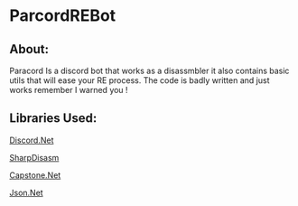 # ParcordREBot

About:
------
Paracord Is a discord bot that works as a disassmbler it also contains basic utils that will ease your RE process. The code is badly written and just works remember I warned you ! 

Libraries Used: 
---------------
[Discord.Net](https://github.com/discord-net/Discord.Net) 

[SharpDisasm](https://github.com/spazzarama/SharpDisasm) 

[Capstone.Net](https://github.com/9ee1/Capstone.NET)

[Json.Net](https://www.newtonsoft.com/json)
